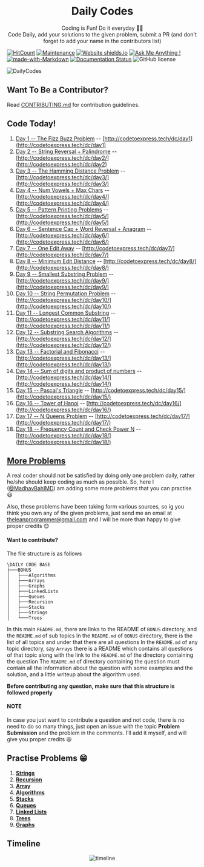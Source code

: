 <h1 align="center">
  Daily Codes
</h1>
<p align="center">
  Coding is Fun! Do it everyday 💯💯
  <br />
  Code Daily, add your solutions to the given problem, submit a PR (and don't forget to add your name in the contributors list)
</p>

[![HitCount](http://hits.dwyl.io/CodeToExpress/dailycodebase.svg)](http://hits.dwyl.io/CodeToExpress/dailycodebase) [![Maintenance](https://img.shields.io/badge/Maintained%3F-yes-green.svg)](https://GitHub.com/CodeToExpress/dailycodebase/commit-activity) [![Website shields.io](https://img.shields.io/website-up-down-green-red/http/shields.io.svg)](http://codetoexpress.tech/dailycodebase) [![Ask Me Anything !](https://img.shields.io/badge/Ask%20me-anything-1abc9c.svg)](http://madhavbahl.tech/contact/) [![made-with-Markdown](https://img.shields.io/badge/Made%20with-Markdown-1f425f.svg)](http://commonmark.org) [![Documentation Status](https://readthedocs.org/projects/ansicolortags/badge/?version=latest)](http://ansicolortags.readthedocs.io/?badge=latest) ![GitHub license](https://img.shields.io/github/license/CodeToExpress/dailycodebase.svg)

![DailyCodes](./cover-img.png)

## Want To Be a Contributor?

Read [CONTRIBUTING.md](./CONTRIBUTING.md) for contribution guidelines.

## Code Today!

1. [Day 1 -- The Fizz Buzz Problem](./Day1/) -- [http://codetoexpress.tech/dc/day1](http://codetoexpress.tech/dc/day1)
2. [Day 2 -- String Reversal + Palindrome](./Day2/) -- [http://codetoexpress.tech/dc/day2/](http://codetoexpress.tech/dc/day2)
3. [Day 3 -- The Hamming Distance Problem](./Day3/) -- [http://codetoexpress.tech/dc/day3/](http://codetoexpress.tech/dc/day3/)
4. [Day 4 -- Num Vowels + Max Chars](./day4/) -- [http://codetoexpress.tech/dc/day4/](http://codetoexpress.tech/dc/day4/)
5. [Day 5 -- Pattern Printing Problems](./day5/) -- [http://codetoexpress.tech/dc/day5/](http://codetoexpress.tech/dc/day5/)
6. [Day 6 -- Sentence Cap + Word Reversal + Anagram](./day6/) -- [http://codetoexpress.tech/dc/day6/](http://codetoexpress.tech/dc/day6/)
7. [Day 7 -- One Edit Away](./day7/) -- [http://codetoexpress.tech/dc/day7/](http://codetoexpress.tech/dc/day7/)
8. [Day 8 -- Minimum Edit Distance](./day8/) -- [http://codetoexpress.tech/dc/day8/](http://codetoexpress.tech/dc/day8/)
9. [Day 9 -- Smallest Substring Problem](./day9/) -- [http://codetoexpress.tech/dc/day9/](http://codetoexpress.tech/dc/day9/)
10. [Day 10 -- String Permutation Problem](./day10/) -- [http://codetoexpress.tech/dc/day10/](http://codetoexpress.tech/dc/day10/)
11. [Day 11 -- Longest Common Substring](./day11/) -- [http://codetoexpress.tech/dc/day11/](http://codetoexpress.tech/dc/day11/)
12. [Day 12 -- Substring Search Algorithms](./day12/) -- [http://codetoexpress.tech/dc/day12/](http://codetoexpress.tech/dc/day12/)
13. [Day 13 -- Factorial and Fibonacci](./day13/) -- [http://codetoexpress.tech/dc/day13/](http://codetoexpress.tech/dc/day13/)
14. [Day 14 -- Sum of digits and product of numbers](./day14) -- [http://codetoexpress.tech/dc/day14/](http://codetoexpress.tech/dc/day14/)
15. [Day 15 -- Pascal's Triangle](./day15) -- [http://codetoexpress.tech/dc/day15/](http://codetoexpress.tech/dc/day15/)
16. [Day 16 -- Tower of Hanoi](./day16) -- [http://codetoexpress.tech/dc/day16/](http://codetoexpress.tech/dc/day16/)
17. [Day 17 -- N Queens Problem](./day17) -- [http://codetoexpress.tech/dc/day17/](http://codetoexpress.tech/dc/day17/)
18. [Day 18 -- Frequency Count and Check Power N](./day18) -- [http://codetoexpress.tech/dc/day18/](http://codetoexpress.tech/dc/day18/)

## [More Problems](./BONUS/README.md)

A real coder should not be satisfied by doing only one problem daily, rather he/she should keep coding as much as possible. So, here I ([@MadhavBahlMD](https://github.com/MadhavBahlMD)) am adding some more problems that you can practise 😃

Also, these problems have been taking form various sources, so ig you think you own any of the given problems, just send me an email at theleanprogrammer@gmail.com and I will be more than happy to give proper credits 😊

#### Want to contribute?

The file structure is as follows

```
\DAILY CODE BASE
├───BONUS
│   ├───Algorithms
│   ├───Arrays
│   ├───Graphs
│   ├───LinkedLists
│   ├───Queues
│   ├───Recursion
│   ├───Stacks
│   ├───Strings
│   └───Trees
```

In this main `README.md`, there are links to the README of `BONUS` directory, and the `README.md` of sub topics
In the `README.md` of `BONUS` directory, there is the list of all topics and under that there are all questions
In the `README.md` of any topic directory, say `Arrays` there is a README which contains all questions of that topic along with the link to the `README.md` of the directory containing the question
The `README.md` of directory containing the question must contain all the information about the question with some examples and the solution, and a little writeup about the algorithm used.

**Before contributing any question, make sure that this structure is followed properly**

#### NOTE

In case you just want to contribute a question and not code, there is no need to do so many things, just open an issue with the topic **Problem Submission** and the problem in the comments. I'll add it myself, and will give you proper credits 😃

## Practise Problems 😁

1. [**Strings**](./BONUS/Strings/README.md)
2. [**Recursion**](./BONUS/Recursion/README.md)
3. [**Array**](./BONUS/Arrays/README.md)
4. [**Algorithms**](./BONUS/Algorithms/README.md)
5. [**Stacks**](./BONUS/Stacks/README.md)
6. [**Queues**](./BONUS/Queues/README.md)
7. [**Linked Lists**](./BONUS/LinkedLists/README.md)
8. [**Trees**](./BONUS/Trees/README.md)
9. [**Graphs**](./BONUS/Graphs/README.md)

## Timeline

<p align="center">
  <img src="./timeline.png" alt="timeline">
</p>